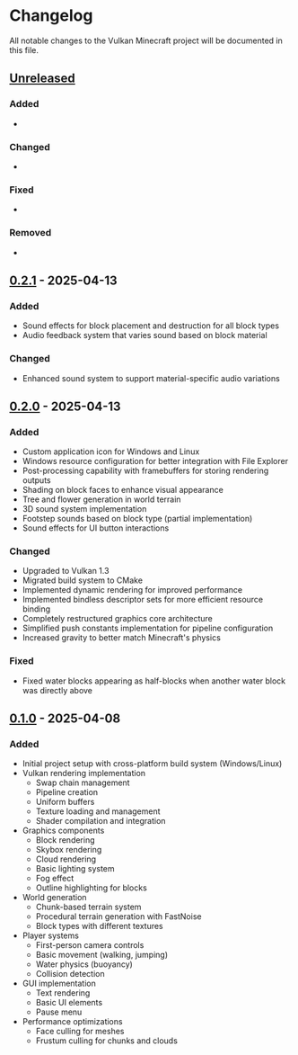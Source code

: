 # Changelog

All notable changes to the Vulkan Minecraft project will be documented in this file.

## [Unreleased]

### Added
- 

### Changed
-

### Fixed
-

### Removed
-

## [0.2.1] - 2025-04-13

### Added
- Sound effects for block placement and destruction for all block types
- Audio feedback system that varies sound based on block material

### Changed
- Enhanced sound system to support material-specific audio variations

## [0.2.0] - 2025-04-13

### Added
- Custom application icon for Windows and Linux
- Windows resource configuration for better integration with File Explorer
- Post-processing capability with framebuffers for storing rendering outputs
- Shading on block faces to enhance visual appearance
- Tree and flower generation in world terrain
- 3D sound system implementation
- Footstep sounds based on block type (partial implementation)
- Sound effects for UI button interactions

### Changed
- Upgraded to Vulkan 1.3
- Migrated build system to CMake
- Implemented dynamic rendering for improved performance
- Implemented bindless descriptor sets for more efficient resource binding
- Completely restructured graphics core architecture
- Simplified push constants implementation for pipeline configuration
- Increased gravity to better match Minecraft's physics

### Fixed
- Fixed water blocks appearing as half-blocks when another water block was directly above

## [0.1.0] - 2025-04-08

### Added
- Initial project setup with cross-platform build system (Windows/Linux)
- Vulkan rendering implementation
  - Swap chain management
  - Pipeline creation
  - Uniform buffers
  - Texture loading and management
  - Shader compilation and integration
- Graphics components
  - Block rendering
  - Skybox rendering
  - Cloud rendering
  - Basic lighting system
  - Fog effect
  - Outline highlighting for blocks
- World generation
  - Chunk-based terrain system
  - Procedural terrain generation with FastNoise
  - Block types with different textures
- Player systems
  - First-person camera controls
  - Basic movement (walking, jumping)
  - Water physics (buoyancy)
  - Collision detection
- GUI implementation
  - Text rendering
  - Basic UI elements
  - Pause menu
- Performance optimizations
  - Face culling for meshes
  - Frustum culling for chunks and clouds

[Unreleased]: https://github.com/raphvrl/vulkan-minecraft/compare/v0.2.1...HEAD
[0.2.1]: https://github.com/raphvrl/vulkan-minecraft/compare/v0.2.0...v0.2.1
[0.2.0]: https://github.com/raphvrl/vulkan-minecraft/compare/v0.1.0...v0.2.0
[0.1.0]: https://github.com/raphvrl/vulkan-minecraft/releases/tag/v0.1.0